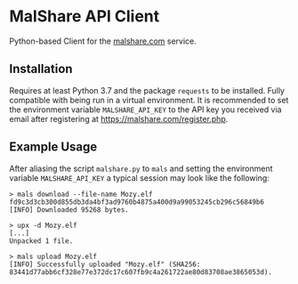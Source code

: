# MalShare API Client
Python-based Client for the [malshare.com] service.

## Installation

Requires at least Python 3.7 and the package `requests` to be installed. Fully compatible with being run in a virtual
environment. It is recommended to set the environment variable `MALSHARE_API_KEY` to the API key you received via email
after registering at https://malshare.com/register.php.

## Example Usage
After aliasing the script `malshare.py` to `mals` and setting the environment variable `MALSHARE_API_KEY` a typical
session may look like the following:

```Batch
> mals download --file-name Mozy.elf fd9c3d3cb300d855db3da4bf3ad9760b4875a400d9a99053245cb296c56849b6
[INFO] Downloaded 95268 bytes.

> upx -d Mozy.elf
[...]
Unpacked 1 file.

> mals upload Mozy.elf
[INFO] Successfully uploaded "Mozy.elf" (SHA256: 83441d77abb6cf328e77e372dc17c607fb9c4a261722ae80d83708ae3865053d).
```





[malshare.com]: https://www.malshare.com/
